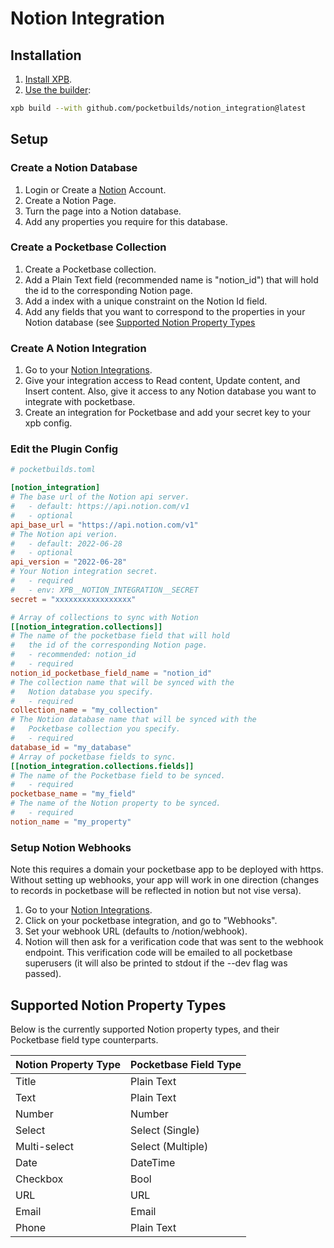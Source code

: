 # Notion Integration

## Installation

1. [Install XPB](https://docs.pocketbuilds.com/installing-xpb).
2. [Use the builder](https://docs.pocketbuilds.com/using-the-builder):

```sh
xpb build --with github.com/pocketbuilds/notion_integration@latest
```

## Setup

### Create a Notion Database
1. Login or Create a [Notion](https://notion.so/) Account.
2. Create a Notion Page.
3. Turn the page into a Notion database.
4. Add any properties you require for this database.

### Create a Pocketbase Collection
1. Create a Pocketbase collection.
2. Add a Plain Text field (recommended name is "notion_id") that will hold the id to the corresponding Notion page.
3. Add a index with a unique constraint on the Notion Id field.
4. Add any fields that you want to correspond to the properties in your Notion database (see [Supported Notion Property Types](#supported-notion-property-types)

### Create A Notion Integration
1. Go to your [Notion Integrations](https://www.notion.so/profile/integrations).
2. Give your integration access to Read content, Update content, and Insert content. Also, give it access to any Notion database you want to integrate with pocketbase.
3. Create an integration for Pocketbase and add your secret key to your xpb config.

### Edit the Plugin Config

```toml
# pocketbuilds.toml

[notion_integration]
# The base url of the Notion api server.
#   - default: https://api.notion.com/v1
#   - optional
api_base_url = "https://api.notion.com/v1"
# The Notion api verion.
#   - default: 2022-06-28
#   - optional
api_version = "2022-06-28"
# Your Notion integration secret.
#   - required
#   - env: XPB__NOTION_INTEGRATION__SECRET
secret = "xxxxxxxxxxxxxxxxx"

# Array of collections to sync with Notion
[[notion_integration.collections]]
# The name of the pocketbase field that will hold
#   the id of the corresponding Notion page.
#   - recommended: notion_id
#   - required
notion_id_pocketbase_field_name = "notion_id"
# The collection name that will be synced with the
#   Notion database you specify.
#   - required
collection_name = "my_collection"
# The Notion database name that will be synced with the
#   Pocketbase collection you specify.
#   - required
database_id = "my_database"
# Array of pocketbase fields to sync.
[[notion_integration.collections.fields]]
# The name of the Pocketbase field to be synced.
#   - required
pocketbase_name = "my_field"
# The name of the Notion property to be synced.
#   - required
notion_name = "my_property"
```

### Setup Notion Webhooks

Note this requires a domain your pocketbase app to be deployed with https. Without setting up webhooks, your app will work in one direction (changes to records in pocketbase will be reflected in notion but not vise versa).

1. Go to your [Notion Integrations](https://www.notion.so/profile/integrations).
2. Click on your pocketbase integration, and go to "Webhooks".
3. Set your webhook URL (defaults to /notion/webhook).
4. Notion will then ask for a verification code that was sent to the webhook endpoint. This verification code will be emailed to all pocketbase superusers (it will also be printed to stdout if the --dev flag was passed).

## Supported Notion Property Types

Below is the currently supported Notion property types, and their Pocketbase field type counterparts.

| Notion Property Type | Pocketbase Field Type |
| -------------------- | --------------------- |
| Title                | Plain Text            |
| Text                 | Plain Text            |
| Number               | Number                |
| Select               | Select (Single)       |
| Multi-select         | Select (Multiple)     |
| Date                 | DateTime              |
| Checkbox             | Bool                  |
| URL                  | URL                   |
| Email                | Email                 |
| Phone                | Plain Text            |
